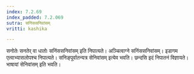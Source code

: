 ```yaml
---
index: 7.2.69
index_padded: 7.2.069
sutra: सनिंससनिवांसम्
vritti: kashika

---
```

सनोतेः सनतेर् वा धातोः सनिंससनिवांसम् इति निपात्यते। अञ्चित्वाग्ने सनिंससनिवांसम्। इडागम एत्वाभ्यासलोपश्च निपात्यते। सनिङ्पूर्वातन्यत्र सेनिवांसम् इत्येव भवति। छन्दसि इदं निपातनं विज्ञायते। भाषायां सेनिवांसम् इति भवति।